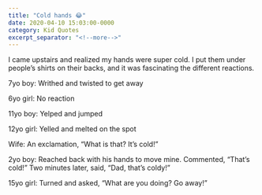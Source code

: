 ```yaml
---
title: "Cold hands 😂"
date: 2020-04-10 15:03:00-0000
category: Kid Quotes
excerpt_separator: "<!--more-->"
---
```


I came upstairs and realized my hands were super cold. I put them under people’s shirts on their backs, and it was fascinating the different reactions.

7yo boy: Writhed and twisted to get away

6yo girl: No reaction

11yo boy: Yelped and jumped

12yo girl: Yelled and melted on the spot

Wife: An exclamation, “What is that? It’s cold!”

2yo boy: Reached back with his hands to move mine. Commented, “That’s cold!” Two minutes later, said, “Dad, that’s coldy!”

15yo girl: Turned and asked, “What are you doing? Go away!”
<!--more-->
